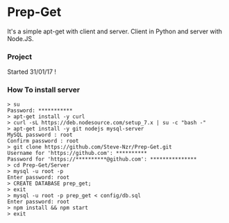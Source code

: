 # Prep-Get
It's a simple apt-get with client and server.
Client in Python and server with Node.JS.

### Project
Started 31/01/17 !

### How To install server
```shell
> su
Password: ***********
> apt-get install -y curl
> curl -sL https://deb.nodesource.com/setup_7.x | su -c "bash -"
> apt-get install -y git nodejs mysql-server
MySQL password : root
Confirm password : root
> git clone https://github.com/Steve-Nzr/Prep-Get.git
Username for 'https://github.com': **********
Password for 'https://**********@github.com': ***************
> cd Prep-Get/Server
> mysql -u root -p
Enter password: root
> CREATE DATABASE prep_get;
> exit
> mysql -u root -p prep_get < config/db.sql
Enter password: root
> npm install && npm start
> exit
```

